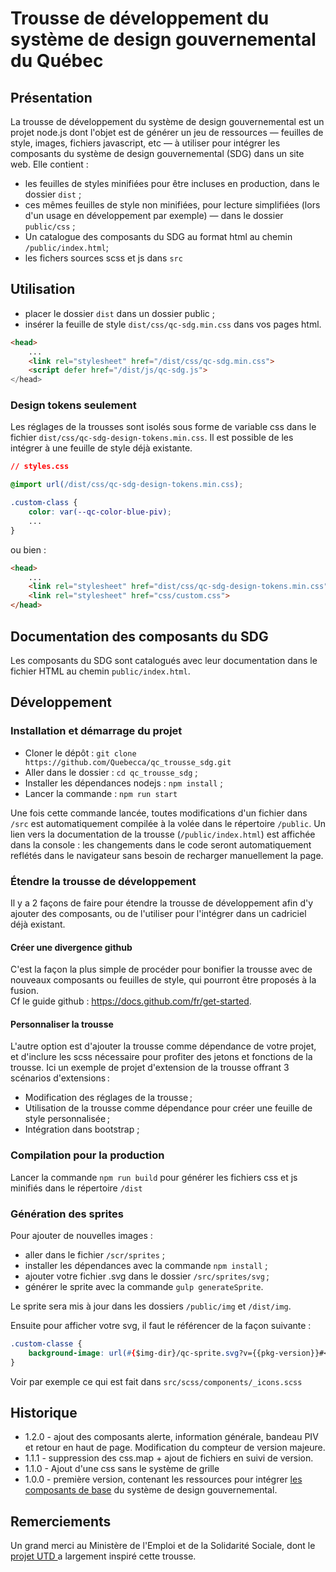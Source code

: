 # Trousse de développement du système de design gouvernemental du Québec

## Présentation

La trousse de développement du système de design gouvernemental est un projet node.js dont l'objet est de générer un jeu de ressources — feuilles de style, images, fichiers javascript, etc — à utiliser pour intégrer les composants du système de design gouvernemental (SDG) dans un site web.
Elle contient :
- les feuilles de styles minifiées pour être incluses en production, dans le dossier `dist` ;
- ces mêmes feuilles de style non minifiées, pour lecture simplifiées (lors d'un usage en développement par exemple) — dans le dossier `public/css` ;
- Un catalogue des composants du SDG  au format html au chemin `/public/index.html`; 
- les fichers sources scss et js dans `src`

## Utilisation
- placer le dossier `dist`  dans un dossier public ;
- insérer la feuille de style `dist/css/qc-sdg.min.css`  dans vos pages html.
```html
<head>
    ...
    <link rel="stylesheet" href="/dist/css/qc-sdg.min.css">
    <script defer href="/dist/js/qc-sdg.js">
</head>
```
### Design tokens seulement

Les réglages de la trousses sont isolés sous forme de variable css dans le fichier `dist/css/qc-sdg-design-tokens.min.css`. Il est possible de les intégrer à une feuille de style déjà existante.

```css
// styles.css

@import url(/dist/css/qc-sdg-design-tokens.min.css);

.custom-class {
    color: var(--qc-color-blue-piv);
    ...
}

```

ou bien :

```html
<head>
    ...
    <link rel="stylesheet" href="dist/css/qc-sdg-design-tokens.min.css">
    <link rel="stylesheet" href="css/custom.css">
</head>
```

## Documentation des composants du SDG
Les composants du SDG sont catalogués avec leur documentation dans le fichier HTML au chemin `public/index.html`.  


## Développement

### Installation et démarrage du projet 
- Cloner le dépôt : `git clone https://github.com/Quebecca/qc_trousse_sdg.git`
- Aller dans le dossier : `cd qc_trousse_sdg` ;
- Installer les dépendances nodejs : `npm install` ;
- Lancer la commande : `npm run start`

Une fois cette commande lancée, toutes modifications d'un fichier dans `/src` est automatiquement compilée à la volée dans le répertoire `/public`.
Un lien vers la documentation de la trousse (`/public/index.html`) est affichée dans la console : les changements dans le code seront automatiquement reflétés dans le navigateur sans besoin de recharger manuellement la page.

### Étendre la trousse de développement

Il y a 2 façons de faire pour étendre la trousse de développement afin d'y ajouter des composants, ou de l'utiliser pour l'intégrer dans un cadriciel déjà existant.

#### Créer une divergence github

C'est la façon la plus simple de procéder pour bonifier la trousse avec de nouveaux composants ou feuilles de style, qui pourront être proposés à la fusion.  
Cf le guide github : https://docs.github.com/fr/get-started.

#### Personnaliser la trousse

L'autre option est d'ajouter la trousse comme dépendance de votre projet, et d'inclure les scss nécessaire pour profiter des jetons et fonctions de la trousse.
Ici un exemple de projet d'extension de la trousse offrant 3 scénarios d'extensions :
- Modification des réglages de la trousse ;
- Utilisation de la trousse comme dépendance pour créer une feuille de style personnalisée ;
- Intégration dans bootstrap ;

### Compilation pour la production

Lancer la commande `npm run build` pour générer les fichiers css et js minifiés dans le répertoire `/dist`

### Génération des sprites

Pour ajouter de nouvelles images :
- aller dans le fichier `/scr/sprites` ;
- installer les dépendances avec la commande `npm install` ;
- ajouter votre fichier .svg dans le dossier `/src/sprites/svg` ;
- générer le sprite avec la commande `gulp generateSprite`.

Le sprite sera mis à jour dans les dossiers `/public/img` et `/dist/img`.

Ensuite pour afficher votre svg, il faut le référencer de la façon suivante :

```css
.custom-classe {
    background-image: url(#{$img-dir}/qc-sprite.svg?v={{pkg-version}}#<nom-du-fichier-svg-ajouté>);
}
```
Voir par exemple ce qui est fait dans `src/scss/components/_icons.scss`

## Historique

- 1.2.0 - ajout des composants alerte, information générale, bandeau PIV et retour en haut de page. Modification du compteur de version majeure. 
- 1.1.1 - suppression des css.map + ajout de fichiers en suivi de version.
- 1.1.0 - Ajout d'une css sans le système de grille
- 1.0.0 - première version, contenant les ressources pour intégrer [les composants de base](https://design.quebec.ca/bases/citations) du système de design gouvernemental.</li>
 

## Remerciements

Un grand merci au Ministère de l'Emploi et de la Solidarité Sociale, dont le [projet UTD ](https://github.com/MTESSDev/utd-webcomponents/releases)a largement inspiré cette trousse. 
